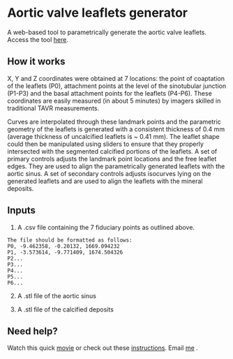 # Aortic valve leaflets generator
A web-based tool to parametrically generate the aortic valve leaflets.
Access the tool [here](http://ahmedhosny.github.io/av-generator/).

## How it works
X, Y and Z coordinates were obtained at 7 locations: the point of coaptation of the leaflets (P0), attachment points at the level of the sinotubular junction (P1-P3) and the basal attachment points for the leaflets (P4-P6). These coordinates are easily measured (in about 5 minutes) by imagers skilled in traditional TAVR measurements. 

Curves are interpolated through these landmark points and the parametric geometry of the leaflets is generated with a consistent thickness of 0.4 mm  (average thickness of uncalcified leaflets is ~ 0.41 mm). The leaflet shape could then be manipulated using sliders to ensure that they properly intersected with the segmented calcified portions of the leaflets. A set of primary controls adjusts the landmark point locations and the free leaflet edges. They are used to align the parametrically generated leaflets with the aortic sinus. A set of secondary controls adjusts isocurves lying on the generated leaflets and are used to align the leaflets with the mineral deposits. 

## Inputs
1. A .csv file containing the 7 fiduciary points as outlined above.
```
The file should be formatted as follows:
P0, -9.462358, -0.20132, 1669.094232
P1, -3.573614, -9.771409, 1674.504326
P2... 
P3...
P4...
P5...
P6...
```
2. A .stl file of the aortic sinus

3. A .stl file of the calcified deposits

## Need help?
Watch this quick [movie](https://youtu.be/6ZdiZdl7wZk) or check out these [instructions](http://ahmedhosny.github.io/av-generator/about.html). Email [me](mailto:ahmed_hosny@dfci.harvard.edu) .


